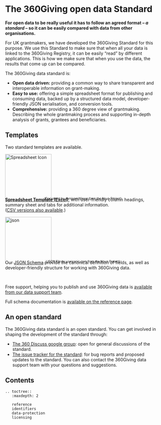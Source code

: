 The 360Giving open data Standard
================================

**For open data to be really useful it has to follow an agreed format – *a standard* – so it can be easily compared with data from other organisations.**

For UK grantmakers, we have developed the 360Giving Standard for this purpose. We use this Standard to make sure that when all your data is linked to the 360Giving Registry, it can be easily “read” by different applications. This is how we make sure that when you use the data, the results that come up can be compared.

The 360Giving data standard is:
* **Open data driven:** providing a common way to share transparent and interoperable information on grant-making.
* **Easy to use:** offering a simple spreadsheet format for publishing and consuming data, backed up by a structured data model, developer-friendly JSON serialisation, and conversion tools.
* **Comprehensive:** providing a 360 degree view of grantmaking. Describing the whole grantmaking process and supporting in-depth analysis of grants, grantees and beneficiaries.
 

## Templates

Two standard templates are available.

<div class='content-column one_half'><p><a href="https://github.com/ThreeSixtyGiving/standard/raw/legacy/schema/summary-table/360-giving-schema-titles.xlsx"><img class="alignnone wp-image-369 size-full" src="https://www.threesixtygiving.org/wp-content/uploads/noun_5872_cc.png" alt="Spreadsheet Icon" width="150" height="150" srcset="https://www.threesixtygiving.org/wp-content/uploads/noun_5872_cc.png 150w, https://www.threesixtygiving.org/wp-content/uploads/noun_5872_cc-100x100.png 100w" sizes="(max-width: 150px) 100vw, 150px" /></a></p>
<div style="font-size: 0.7em; text-align: center;margin:-25px 0;">(Document by Jamison Wieser from the Noun Project)</div>
<p><strong><a href="_static/summary-table/360-giving-schema-titles.xlsx">Spreadsheet Template (Excel)</a></strong>, with user-friendly column headings, summary sheet and tabs for additional information.<br />
(<a href="templates-csv">CSV versions also available</a>.)</p></div>
<div class='content-column one_half'><p><a href="http://www.threesixtygiving.org/standard/reference/#toc-360giving-json-schemas"><img class="alignnone size-thumbnail wp-image-101" src="https://www.threesixtygiving.org/wp-content/uploads/2015/07/json-150x150.png" alt="json" width="150" height="150" /></a></p>
<div style="font-size: 0.7em; text-align: center;margin:-25px 0;">(JSON File by useiconic.com from the Noun Project)</div>
<p>

Our [JSON Schema](360giving-json-schemas) provide the canonical definition of fields, as well as developer-friendly structure for working with 360Giving data.

</p></div>
<br clear="all" />

Free support, helping you to publish and use 360Giving data is [available from our data support team](http://www.threesixtygiving.org/contact/).

Full schema documentation is [available on the reference page](reference).

## An open standard

The 360Giving data standard is an open standard. You can get involved in shaping the development of the standard through:
* [The 360 Discuss google group](https://groups.google.com/forum/#!forum/360-discuss): open for general discussions of the standard.
* [The issue tracker for the standard](https://github.com/ThreeSixtyGiving/standard/issues): for bug reports and proposed updates to the standard.
You can also contact the 360Giving data support team with your questions and suggestions.

## Contents

```eval_rst
.. toctree::
   :maxdepth: 2

   reference
   identifiers
   data-protection
   licensing
```
 
